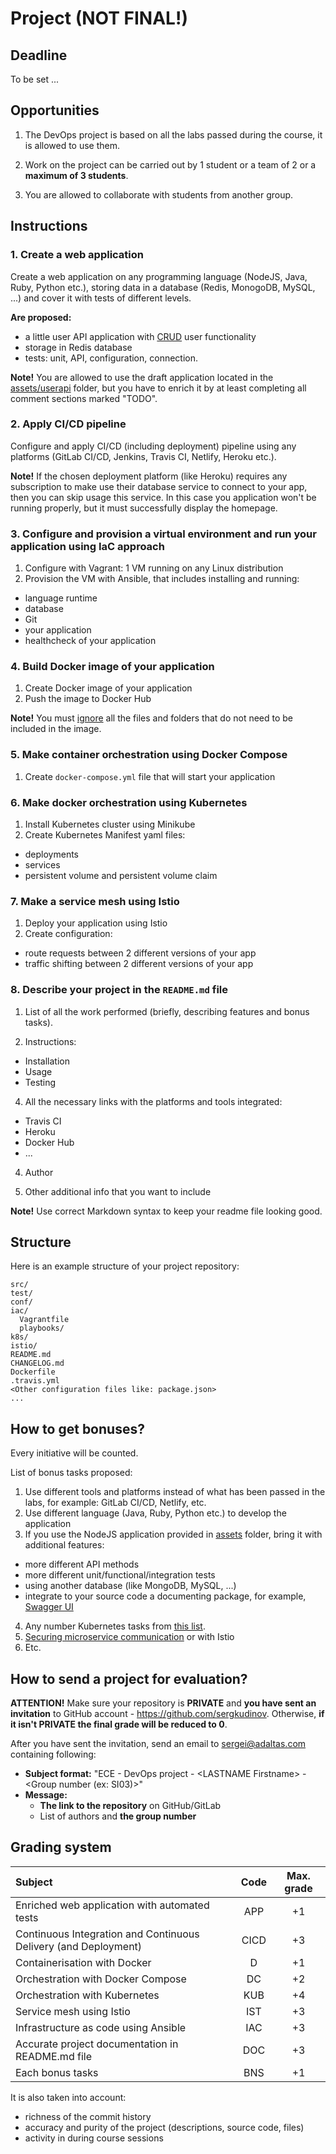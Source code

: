 # Project (NOT FINAL!)

## Deadline

To be set ...

## Opportunities

1. The DevOps project is based on all the labs passed during the course, it is allowed to use them.

2. Work on the project can be carried out by 1 student or a team of 2 or a **maximum of 3 students**.

3. You are allowed to collaborate with students from another group.

## Instructions

### 1. Create a web application

Create a web application on any programming language (NodeJS, Java, Ruby, Python etc.), storing data in a database (Redis, MonogoDB, MySQL, ...) and cover it with tests of different levels.

**Are proposed:**

- a little user API application with [CRUD](https://en.wikipedia.org/wiki/Create,_read,_update_and_delete) user functionality
- storage in Redis database
- tests: unit, API, configuration, connection.

**Note!** You are allowed to use the draft application located in the [assets/userapi](modules/4-continuous-testing/assets/userapi) folder, but you have to enrich it by at least completing all comment sections marked "TODO".

### 2. Apply CI/CD pipeline 

Configure and apply CI/CD (including deployment) pipeline using any platforms (GitLab CI/CD, Jenkins, Travis CI, Netlify, Heroku etc.).

**Note!** If the chosen deployment platform (like Heroku) requires any subscription to make use their database service to connect to your app, then you can skip usage this service. In this case you application won't be running properly, but it must successfully display the homepage. 

### 3. Configure and provision a virtual environment and run your application using IaC approach

1. Configure with Vagrant: 1 VM running on any Linux distribution 
2. Provision the VM with Ansible, that includes installing and running:
  - language runtime
  - database
  - Git
  - your application
  - healthcheck of your application

### 4. Build Docker image of your application

1. Create Docker image of your application
2. Push the image to Docker Hub

**Note!** You must [ignore](https://docs.docker.com/engine/reference/builder/#dockerignore-file) all the files and folders that do not need to be included in the image.

### 5. Make container orchestration using Docker Compose

1. Create `docker-compose.yml` file that will start your application

### 6. Make docker orchestration using Kubernetes

1. Install Kubernetes cluster using Minikube
2. Create Kubernetes Manifest yaml files:
  - deployments
  - services
  - persistent volume and persistent volume claim

### 7. Make a service mesh using Istio

1. Deploy your application using Istio
2. Create configuration:
  - route requests between 2 different versions of your app
  - traffic shifting between 2 different versions of your app

### 8. Describe your project in the `README.md` file

1. List of all the work performed (briefly, describing features and bonus tasks).

2. Instructions:
  - Installation
  - Usage
  - Testing
  
4. All the necessary links with the platforms and tools integrated:
  - Travis CI
  - Heroku
  - Docker Hub
  - ...
  
4. Author

5. Other additional info that you want to include

**Note!** Use correct Markdown syntax to keep your readme file looking good.

## Structure

Here is an example structure of your project repository:

```
src/
test/
conf/
iac/
  Vagrantfile
  playbooks/
k8s/
istio/
README.md
CHANGELOG.md
Dockerfile
.travis.yml
<Other configuration files like: package.json>
...
```

## How to get bonuses?

Every initiative will be counted. 

List of bonus tasks proposed:

1. Use different tools and platforms instead of what has been passed in the labs, for example: GitLab CI/CD, Netlify, etc.
2. Use different language (Java, Ruby, Python etc.) to develop the application
3. If you use the NodeJS application provided in [assets](assets) folder, bring it with additional features:
  - more different API methods
  - more different unit/functional/integration tests
  - using another database (like MongoDB, MySQL, ...)
  - integrate to your source code a documenting package, for example, [Swagger UI](https://www.npmjs.com/package/express-swagger-generator)
4. Any number Kubernetes tasks from [this list](https://kubernetes.io/docs/tasks/). 
5. [Securing microservice communication](https://istio.io/latest/docs/tasks/security/) or with Istio 
6. Etc. 

## How to send a project for evaluation?

**ATTENTION!** Make sure your repository is **PRIVATE** and **you have sent an invitation** to GitHub account - https://github.com/sergkudinov. Otherwise, **if it isn't PRIVATE the final grade will be reduced to 0**.

After you have sent the invitation, send an email to [sergei@adaltas.com](mailto:sergei@adaltas.com) containing following:

  - **Subject format:** "ECE - DevOps project - \<LASTNAME Firstname\> - \<Group number (ex: SI03)\>"
  - **Message:**
    - **The link to the repository** on GitHub/GitLab
    - List of authors and **the group number**

## Grading system

| Subject                                                         |   Code    | Max. grade|
|:----------------------------------------------------------------|:---------:|:---------:|
| Enriched web application with automated tests                   |   APP     |    +1     |
| Continuous Integration and Continuous Delivery (and Deployment) |   CICD    |    +3     |
| Containerisation with Docker                                    |   D       |    +1     |
| Orchestration with Docker Compose                               |   DC      |    +2     |
| Orchestration with Kubernetes	                                  |   KUB     |    +4     |
| Service mesh using Istio                                        |   IST     |    +3     |
| Infrastructure as code using Ansible                            |   IAC     |    +3     |
| Accurate project documentation in README.md file                |   DOC     |    +3     |
| Each bonus tasks                                                |   BNS     |    +1     |

It is also taken into account:

- richness of the commit history
- accuracy and purity of the project (descriptions, source code, files)
- activity in during course sessions
